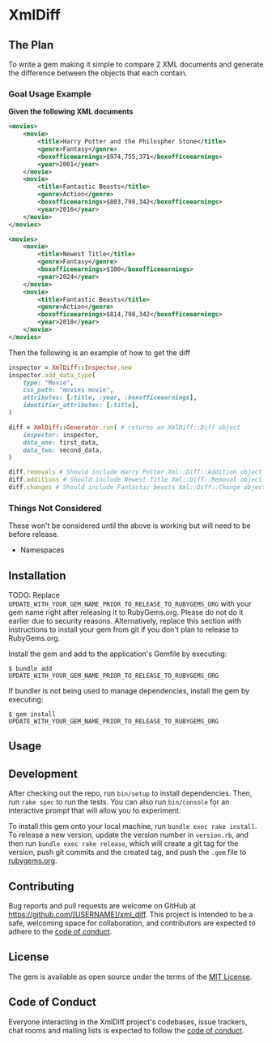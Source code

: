 # XmlDiff

## The Plan

To write a gem making it simple to compare 2 XML documents and generate the difference between the objects that each contain.

### Goal Usage Example

**Given the following XML documents**

```xml
<movies>
    <movie>
        <title>Harry Potter and the Philospher Stone</title>
        <genre>Fantasy</genre>
        <boxofficeearnings>$974,755,371</boxofficeearnings>
        <year>2001</year>
    </movie>
    <movie>
        <title>Fantastic Beasts</title>
        <genre>Action</genre>
        <boxofficeearnings>$803,798,342</boxofficeearnings>
        <year>2016</year>
    </movie>
</movies>
```

```xml
<movies>
    <movie>
        <title>Newest Title</title>
        <genre>Fantasy</genre>
        <boxofficeearnings>$100</boxofficeearnings>
        <year>2024</year>
    </movie>
    <movie>
        <title>Fantastic Beasts</title>
        <genre>Action</genre>
        <boxofficeearnings>$814,798,342</boxofficeearnings>
        <year>2018</year>
    </movie>
</movies>
```

Then the following is an example of how to get the diff

```ruby
inspector = XmlDiff::Inspector.new
inspector.add_data_type(
    type: "Movie",
    css_path: "movies movie",
    attributes: [:title, :year, :boxofficeearnings],
    identifier_attributes: [:title],
)

diff = XmlDiff::Generator.run( # returns an XmlDiff::Diff object
    inspector: inspector,
    data_one: first_data,
    data_two: second_data,
)

diff.removals # Should include Harry Potter Xml::Diff::Addition object
diff.additions # Should include Newest Title Xml::Diff::Removal object
diff.changes # Should include Fantastic beasts Xml::Diff::Change object
```

### Things Not Considered

These won't be considered until the above is working but will need to be before release.

- Namespaces

## Installation

TODO: Replace `UPDATE_WITH_YOUR_GEM_NAME_PRIOR_TO_RELEASE_TO_RUBYGEMS_ORG` with your gem name right after releasing it to RubyGems.org. Please do not do it earlier due to security reasons. Alternatively, replace this section with instructions to install your gem from git if you don't plan to release to RubyGems.org.

Install the gem and add to the application's Gemfile by executing:

    $ bundle add UPDATE_WITH_YOUR_GEM_NAME_PRIOR_TO_RELEASE_TO_RUBYGEMS_ORG

If bundler is not being used to manage dependencies, install the gem by executing:

    $ gem install UPDATE_WITH_YOUR_GEM_NAME_PRIOR_TO_RELEASE_TO_RUBYGEMS_ORG

## Usage

## Development

After checking out the repo, run `bin/setup` to install dependencies. Then, run `rake spec` to run the tests. You can also run `bin/console` for an interactive prompt that will allow you to experiment.

To install this gem onto your local machine, run `bundle exec rake install`. To release a new version, update the version number in `version.rb`, and then run `bundle exec rake release`, which will create a git tag for the version, push git commits and the created tag, and push the `.gem` file to [rubygems.org](https://rubygems.org).

## Contributing

Bug reports and pull requests are welcome on GitHub at https://github.com/[USERNAME]/xml_diff. This project is intended to be a safe, welcoming space for collaboration, and contributors are expected to adhere to the [code of conduct](https://github.com/[USERNAME]/xml_diff/blob/main/CODE_OF_CONDUCT.md).

## License

The gem is available as open source under the terms of the [MIT License](https://opensource.org/licenses/MIT).

## Code of Conduct

Everyone interacting in the XmlDiff project's codebases, issue trackers, chat rooms and mailing lists is expected to follow the [code of conduct](https://github.com/[USERNAME]/xml_diff/blob/main/CODE_OF_CONDUCT.md).
